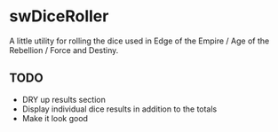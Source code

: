 # swDiceRoller
A little utility for rolling the dice used in Edge of the Empire / Age of the Rebellion / Force and Destiny.

## TODO
- DRY up results section
- Display individual dice results in addition to the totals
- Make it look good
